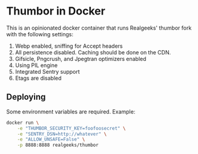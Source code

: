 # Thumbor in Docker

This is an opinionated docker container that runs Realgeeks' thumbor fork with the following settings:

1. Webp enabled, sniffing for Accept headers
2. All persistence disabled. Caching should be done on the CDN.
3. Gifsicle, Pngcrush, and Jpegtran optimizers enabled
4. Using PIL engine
5. Integrated Sentry support
6. Etags are disabled

## Deploying

Some environment variables are required.  Example:

```bash
docker run \
    -e "THUMBOR_SECURITY_KEY=foofoosecret" \
    -e "SENTRY_DSN=http://whatever" \
    -e "ALLOW_UNSAFE=False" \
    -p 8888:8888 realgeeks/thumbor
```
